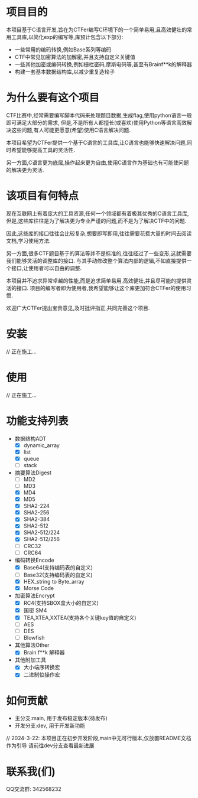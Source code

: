 # 项目目的
本项目基于C语言开发,旨在为CTFer编写C环境下的一个简单易用,且高效健壮的常用工具库,以简化exp的编写等,库预计包含以下部分:

- 一些常用的编码转换,例如Base系列等编码
- CTF中常见加密算法的加解密,并且支持自定义关键值
- 一些其他加密或编码转换,例如栅栏密码,摩斯电码等,甚至有Brainf**k的解释器
- 构建一套基本数据结构库,以减少重复造轮子

# 为什么要有这个项目
CTF比赛中,经常需要编写脚本代码来处理题目数据,生成flag,使用python语言一般即可满足大部分的需求,
但是,不是所有人都擅长(或喜欢)使用Python等语言高效解决这些问题,有人可能更愿意(希望)使用C语言解决问题.

本项目希望为CTFer提供一个基于C语言的工具库,让C语言也能够快速解决问题,同时希望能够提高工具的灵活性.

另一方面,C语言更为底层,操作起来更为自由,使用C语言作为基础也有可能使问题的解决更为灵活.

# 该项目有何特点
现在互联网上有着庞大的工具资源,任何一个领域都有着极其优秀的C语言工具库,
但是,这些库往往是为了解决更为专业严谨的问题,而不是为了解决CTF中的问题.

因此,这些库的接口往往会比较复杂,想要即写即用,往往需要花费大量的时间去阅读文档,学习使用方法.

另一方面,很多CTF题目基于的算法等并不是标准的,往往经过了一些变形,这就需要我们能够灵活的调整库的接口.
与其手动修改整个算法内部的逻辑,不如直接提供一个接口,让使用者可以自由的调整.

本项目并不追求异常卓越的性能,而是追求简单易用,高效健壮,并且尽可能的提供灵活的接口.
项目的编写者即为使用者,我希望能够让这个库更加符合CTFer的使用习惯.

欢迎广大CTFer提出宝贵意见,及时批评指正,共同完善这个项目.

# 安装
// 正在施工...

# 使用
// 正在施工...

# 功能支持列表
- 数据结构ADT
  - [x] dynamic_array
  - [x] list
  - [x] queue
  - [ ] stack
- 摘要算法Digest
  - [ ] MD2
  - [ ] MD3
  - [x] MD4
  - [x] MD5
  - [x] SHA2-224
  - [x] SHA2-256
  - [x] SHA2-384
  - [x] SHA2-512
  - [x] SHA2-512/224
  - [x] SHA2-512/256
  - [ ] CRC32
  - [ ] CRC64
- 编码转换Encode
  - [x] Base64(支持编码表的自定义)
  - [ ] Base32(支持编码表的自定义)
  - [x] HEX_string to Byte_array
  - [x] Morse Code
- 加密算法Encrypt
  - [x] RC4(支持SBOX盒大小的自定义)
  - [x] 国密 SM4
  - [x] TEA,XTEA,XXTEA(支持各个关键key值的自定义)
  - [ ] AES
  - [ ] DES
  - [ ] Blowfish
- 其他算法Other
  - [x] Brain f**k 解释器
- 其他附加工具
  - [x] 大小端序转换宏
  - [x] 二进制位操作宏

# 如何贡献
- 主分支:main, 用于发布稳定版本(待发布)
- 开发分支:dev, 用于开发新功能

// 2024-3-22:
本项目正在初步开发阶段,main中无可行版本,仅放置README文档作为引导
请前往dev分支查看最新进展

# 联系我(们)
QQ交流群: 342568232